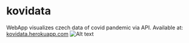 # kovidata
WebApp visualizes czech data of covid pandemic via API. Available at: [kovidata.herokuapp.com](https://kovidata.herokuapp.com)
![Alt text](/screenshot.png?raw=true "kovidata")

